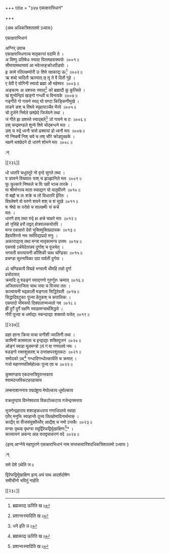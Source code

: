 +++
title = "३४७ एकाक्षराभिधानं"

+++

\{अथ अधिकत्रिशततमो ऽध्यायः\}

एकाक्षराभिधानं  
    
अग्निर् उवाच  
एकाक्षराभिधनञ्च मातृकान्तं वदामि ते ।  
अ विष्णुः प्रतिषेधः स्यादा पितामहवाक्ययोः   ॥००१॥  
सीमायामथाव्ययं आ भवेत्सङ्क्रोधपीडयोः   ।  
इः कामे रतिलक्ष्म्योरी उः शिवे रक्षकाद्य ऊः[^१]   ॥००२॥  
ऋ शब्दे चादितौ ऋस्यात् ऌ ॡ ते वै दितौ गुहे ।  
ए देवी ऐ योगिनी स्यादो ब्रह्मा औ महेश्वरः ॥००३॥  
अङ्कामः अः प्रशस्तः स्यात्[^२] को ब्रह्मादौ कु कुत्सिते   ।  
खं शून्येन्द्रियं खङ्गो गन्धर्वे च विनायके ॥००४॥  
गङ्गीते गो गायने स्यद् घो घण्टा किङ्किणीमुखे   ।  
ताडने ङश् च विषये स्पृहायाञ्चैव भैरवे ॥००५॥  
चो दुर्जने निर्मले छश्छेदे जिर्जयने तथा ।  
जं गीते झः प्रशस्ते स्याद्बले[^३] ञो गायने च टः   ॥००६॥  
ठश् चन्द्रमण्डले शून्ये शिवे चोद्बन्धने मतः   ।  
डश् च रुद्रे ध्वनौ त्रासे ढक्वायां ढो ध्वनौ मतः   ॥००७॥  
णो निष्कर्षे निश् चये च तश् चौरे क्रोडपुच्छके ।  
भक्षणे थश्छेदने दो धारणे शोभने मतः   ॥००८॥  
    
:न्  
    
[^१]: ब्रह्मकाद्य ऊरिति ख॥  
    
[^२]: प्रशान्तःस्यादिति ख॥  
    
[^३]: धने इति ञ॥  

[[२३६]]
    
धो धातरि चधूस्तूरे नो वृन्दे सुगते तथा ।  
प उपवने विख्यातः फश् च झञ्झानिले मतः ॥००९॥  
फुः फुत्कारे निष्फले च विः पक्षी भञ्च तारके   ।  
मा श्रीर्मानञ्च माता स्याद्याग यो यातृवीरणे   ॥०१०॥  
रो बह्नौ च लः शक्रे च लो विधातरि ईरितः ।  
विश्लेषणे वो वरुणे शयने शश् च शं सुखे ॥०११॥  
षः श्रेष्ठे सः परोक्षे च सालक्ष्मीः सं कचे  
मतः ।  
धारणे हस् तथा रुद्रे क्षः क्षत्त्रे चाक्षरे मतः   ॥०१२॥  
क्षो नृसिंहे हरौ तद्वत् क्षेत्रपालकयोरपि ।  
मन्त्र एकाक्षरो देवो भुक्तिमुक्तिप्रदायकः ॥०१३॥  
हैहयशिरसे नमः सर्वविद्याप्रदो मनुः ।  
अकाराद्यास् तथा मन्त्रा मातृकामन्त्र उत्तमः   ॥०१४॥  
एकपद्मे ऽर्चयेदेतान्नव दुर्गाश् च पूजयेत् ।  
भगवती कात्यायनी कौशिकी चाथ चण्डिका ॥०१५॥  
प्रचण्डा सुरनायिका उग्रा पार्वती दुर्गया ।  
    
ॐ चण्डिकायै विद्महे भगवत्यै धीमहि तन्नो दुर्गा  
प्रचोदयात्  
क्रमादि तु षडङ्गं स्याद्गणो गुरुर्गुरुः क्रमात्   ॥०१६॥  
अजितापराजिता चाथ जया च विजया ततः ।  
कात्यायनी भद्रकाली मङ्गला सिद्धिरेवती ॥०१७॥  
सिद्धादिवटुकाः पूज्या हेतुकश् च कपालिकः ।  
एकपादो भीमरूपो दिक्पालान्मध्यतो नव ॥०१८॥  
ह्रीं दुर्गे दुर्गे रक्षणि स्वाहामन्त्रार्थसिद्धये   ।  
गौरी पूज्या च धर्माद्याः स्कन्दाद्याः शक्तयो यजेत्   ॥०१९॥  

[[२३७]]
    
प्रज्ञा ज्ञाना क्रिया वाचा वागीशी ज्वालिनी तथा   ।  
कामिनी काममाला च इन्द्राद्याः शक्तिपूजनं   ॥०२०॥  
ओङ्गं स्वाहा मूलमन्त्रो ऽयं गं वा गणपतये नमः   ।  
षडङ्गो रक्तशुक्लश् च दन्ताक्षपरशूतकटः   ॥०२१॥  
समोदको ऽथ[^१] गन्धादिगन्धोल्कायेति च क्रमात् ।  
गजो महागणपतिर्महोल्कः पूज्य एव च ॥०२२॥  
    
कुष्माण्डाय एकदन्तत्रिपुरान्तकाय  
श्यामदन्तविकटहरहासाय  
    
लम्बनाशाननाय पद्मदंष्ट्राय मेघोल्काय धूमोल्काय  
    
वक्रतुण्दाय विघ्नेश्वराय विकटोत्कटाय गजेन्द्रगमनाय  
    
भुजगेन्द्रहाराय शशाङ्कधराय गणाधिपतये स्वाहा  
एतैर् मनुभिः स्वाहान्तैः पूज्य तिलहोमादिनार्थभाक्   ।  
काद्यैर् वा वीजसंयुक्तैस्तैर् आद्यैश् च नमो ऽन्तकैः   ॥०२३॥  
मन्त्राः पृथक् पृथग्वा स्युर्द्विरेफद्विर्मुखाक्षिणः[^२]*   ।  
कात्यायनं अकन्द आह यत्तद्व्याकरणं वदे ॥०२४॥

\{इत्य् आग्नेये महापुराणे एकाक्षराभिधानं नाम सप्तचत्वारिंशदधिकत्रिशततमो ऽध्यायः  }
    
:न्  
    
समे देशे ऽथेति ज॥  
    
[^२]: द्वे द्वे रेखाथ दक्षिणा इति ज॥  
    
 द्विरेफद्विर्मूखाक्षिण इत्य् अयं पाथ आदर्शदोषेण  
समीचीनो भवितुं नार्हति  

[[२३८]]
    